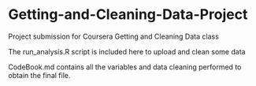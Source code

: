 # Getting-and-Cleaning-Data-Project
Project submission for Coursera Getting and Cleaning Data class

The run_analysis.R script is included here to upload and clean some data

CodeBook.md contains all the variables and data cleaning performed to obtain the final file.
